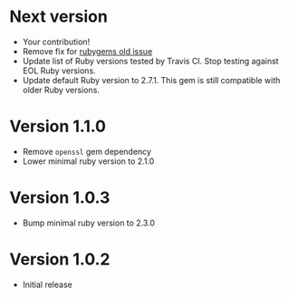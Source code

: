 # Next version
- Your contribution!
- Remove fix for [rubygems old issue](https://github.com/rubygems/bundler/issues/5357)
- Update list of Ruby versions tested by Travis CI. Stop testing against EOL Ruby versions.
- Update default Ruby version to 2.7.1. This gem is still compatible with older Ruby versions.

# Version 1.1.0
- Remove `openssl` gem dependency
- Lower minimal ruby version to 2.1.0

# Version 1.0.3
- Bump minimal ruby version to 2.3.0

# Version 1.0.2
- Initial release
